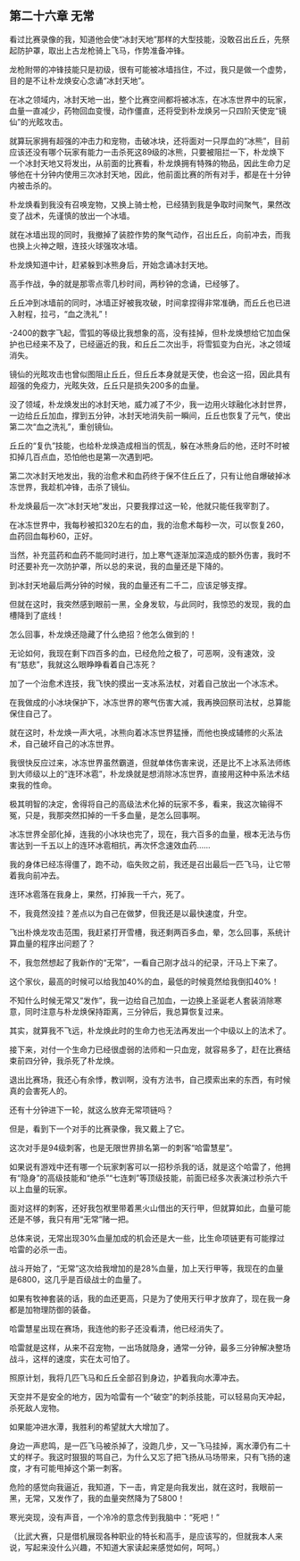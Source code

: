 ## 第二十六章 无常

看过比赛录像的我，知道他会使“冰封天地”那样的大型技能，没敢召出丘丘，先祭起防护罩，取出上古龙枪骑上飞马，作势准备冲锋。

龙枪附带的冲锋技能只是初级，很有可能被冰墙挡住，不过，我只是做一个虚势，目的是不让朴龙焕安心念诵“冰封天地”。

在冰之领域内，冰封天地一出，整个比赛空间都将被冰冻，在冰冻世界中的玩家，血量一直减少，药物回血变慢，动作僵直，还将受到朴龙焕另一只四阶天使宠“镜仙”的光眩攻击。

就算玩家拥有超强的冲击力和宠物，击破冰块，还将面对一只厚血的“冰熊”，目前应该还没有哪个玩家有能力一击杀死这89级的冰熊，只要被阻拦一下，朴龙焕下一个冰封天地又将发出，从前面的比赛看，朴龙焕拥有特殊的物品，因此生命力足够他在十分钟内使用三次冰封天地，因此，他前面比赛的所有对手，都是在十分钟内被击杀的。

朴龙焕看到我没有召唤宠物，又换上骑士枪，已经猜到我是争取时间聚气，果然改变了战术，先谨慎的放出一个冰墙。

就在冰墙出现的同时，我撤掉了装腔作势的聚气动作，召出丘丘，向前冲去，而我也换上火神之眼，连技火球强攻冰墙。

朴龙焕知道中计，赶紧躲到冰熊身后，开始念诵冰封天地。

高手作战，争的就是那零点零几秒时间，两秒钟的念诵，已经够了。

丘丘冲到冰墙前的同时，冰墙正好被我攻破，时间拿捏得非常准确，而丘丘也已进入射程，拉弓，“血之洗礼”！

-2400的数字飞起，雪狐的等级比我想象的高，没有挂掉，但朴龙焕想给它加血保护也已经来不及了，已经逼近的我，和丘丘二次出手，将雪狐变为白光，冰之领域消失。

镜仙的光眩攻击也曾似图阻止丘丘，但丘丘本身就是天使，也会这一招，因此具有超强的免疫力，光眩失效，丘丘只是损失200多的血量。

没了领域，朴龙焕发出的冰封天地，威力减了不少，我一边用火球融化冰封世界，一边给丘丘加血，撑到五分钟，冰封天地消失前一瞬间，丘丘也恢复了元气，使出第二次“血之洗礼”，重创镜仙。

丘丘的“复仇”技能，也给朴龙焕造成相当的慌乱，躲在冰熊身后的他，还时不时被扣掉几百点血，恐怕他也是第一次遇到吧。

第二次冰封天地发出，我的治愈术和血药终于保不住丘丘了，只有让他自爆破掉冰冻世界，我趁机冲锋，击杀了镜仙。

朴龙焕最后一次“冰封天地”发出，只要我撑过这一轮，他就只能任我宰割了。

在冰冻世界中，我每秒被扣320左右的血，我的治愈术每秒一次，可以恢复260，血药回血每秒60，正好。

当然，补充蓝药和血药不能同时进行，加上寒气逐渐加深造成的额外伤害，我时不时还要补充一次防护罩，所以总的来说，我的血量还是下降的。

到冰封天地最后两分钟的时候，我的血量还有二千二，应该足够支撑。

但就在这时，我突然感到眼前一黑，全身发软，与此同时，我惊恐的发现，我的血槽降到了底线！

怎么回事，朴龙焕还隐藏了什么绝招？他怎么做到的！

无论如何，我现在剩下四百多的血，已经危险之极了，可恶啊，没有速效，没有“慈悲”，我就这么眼睁睁看着自己冻死？

加了一个治愈术连技，我飞快的摸出一支冰系法杖，对着自己放出一个冰冻术。

在我做成的小冰块保护下，冰冻世界的寒气伤害大减，我再换回祭司法杖，总算能保住自己了。

就在这时，朴龙焕一声大吼，冰熊向着冰冻世界猛捶，而他也换成辅修的火系法术，自己破坏自己的冰冻世界。

我很快反应过来，冰冻世界虽然霸道，但就单体伤害来说，还是比不上冰系法师练到大师级以上的“连环冰雹”，朴龙焕就是想消除冰冻世界，直接用这种中系法术结束我的性命。

极其明智的决定，舍得将自己的高级法术化掉的玩家不多，看来，我这次输得不冤，只是，我那突然扣掉的一千多血量，是怎么回事啊。

冰冻世界全部化掉，连我的小冰块也完了，现在，我六百多的血量，根本无法与伤害达到一千五以上的连环冰雹相抗，再次怀念速效血药……

我的身体已经冻得僵了，跑不动，临失败之前，我还是召出最后一匹飞马，让它带着我向前冲去。

连环冰雹落在我身上，果然，打掉我一千六，死了。

不，我竟然没挂？差点以为自己在做梦，但我还是以最快速度，升空。

飞出朴焕龙攻击范围，我赶紧打开雪槽，我还剩两百多血，晕，怎么回事，系统计算血量的程序出问题了？

不，我忽然想起了我新作的“无常”，一看自己刚才战斗的纪录，汗马上下来了。

这个家伙，最高的时候可以给我加40%的血，最低的时候竟然给我倒扣40%！

不知什么时候无常又“发作”，我一边给自己加血，一边换上圣诞老人套装消除寒意，同时注意与朴龙焕保持距离，三分钟后，我总算恢复过来。

其实，就算我不飞远，朴龙焕此时的生命力也无法再发出一个中级以上的法术了。

接下来，对付一个生命力已经很虚弱的法师和一只血宠，就容易多了，赶在比赛结束前四分钟，我杀死了朴龙焕。

退出比赛场，我还心有余悸，教训啊，没有方法书，自己摸索出来的东西，有时候真的会害死人的。

还有十分钟进下一轮，就这么放弃无常项链吗？

但是，看到下一个对手的比赛录像，我又戴上了它。

这次对手是94级刺客，也是无限世界排名第一的刺客“哈雷慧星”。

如果说有游戏中还有哪一个玩家刺客可以一招秒杀我的话，就是这个哈雷了，他拥有“隐身”的高级技能和“绝杀”“七连刺”等顶级技能，前面已经多次表演过秒杀六千以上血量的玩家。

面对这样的刺客，还好我包袱里带着黑火山借出的天行甲，但就算如此，血量可能还是不够，我只有用“无常”赌一把。

总体来说，无常出现30%血量加成的机会还是大一些，比生命项链更有可能撑过哈雷的必杀一击。

战斗开始了，“无常”这次给我增加的是28%血量，加上天行甲等，我现在的血量是6800，这几乎是百级战士的血量了。

如果有牧神套装的话，我的血还更高，只是为了使用天行甲才放弃了，现在我一身都是加物理防御的装备。

哈雷慧星出现在赛场，我连他的影子还没看清，他已经消失了。

哈雷就是这样，从来不召宠物，一出场就隐身，通常一分钟，最多三分钟解决整场战斗，这样的速度，实在太可怕了。

照原计划，我将几匹飞马和丘丘全部召到身边，护着我向水潭冲去。

天空并不是安全的地方，因为哈雷有一个“破空”的刺杀技能，可以轻易向天冲起，杀死敌人宠物。

如果能冲进水潭，我胜利的希望就大大增加了。

身边一声悲鸣，是一匹飞马被杀掉了，没跑几步，又一飞马挂掉，离水潭仍有二十丈的样子。我这时狠狠的骂自己，为什么又忘了把飞扬从马场带来，只有飞扬的速度，才有可能甩掉这个第一刺客。

危险的感觉向我逼近，我知道，下一击，肯定是向我发出，就在这时，我眼前一黑，无常，又发作了，我的血量突然降为了5800！

寒光突现，没有声音，一个冷冷的意念传到我脑中：“死吧！”

（比武大赛，只是借机展现各种职业的特长和高手，是应该写的，但就我本人来说，写起来没什么兴趣，不知道大家读起来感觉如何，呵呵。）

